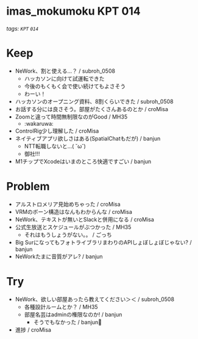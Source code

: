 # imas_mokumoku KPT 014

###### tags: `KPT` `014`

# Keep

- NeWork、割と使える…？ / subroh_0508
  - ハッカソンに向けて試運転できた
  - 今後のもくもく会で使い続けてもよさそう
  - わーい！
- ハッカソンのオープニング資料、8割くらいできた / subroh_0508
- お話する分には良さそう。部屋がたくさんあるのとか / croMisa
- Zoomと違って時間無制限なのがGood / MH35
  - :wakaruwa:
- ControlRig少し理解した / croMisa
- ネイティブアプリ欲しさはある(SpatialChatもだが) / banjun
  - NTT転職しないと…( ˘ω˘) 
  - 御社!!!
- M1チップでXcodeはいまのところ快適ですごい / banjun


# Problem

- アルストロメリア見始めちゃった / croMisa
- VRMのボーン構造はなんもわからんな / croMisa
- NeWork、テキストが無いとSlackと併用になる / croMisa
- 公式生放送とスケジュールがぶつかった / MH35
  - それはもうしょうがない。。 / ごっち
- Big SurになってもフォトライブラリまわりのAPIしょぼしょぼじゃない? / banjun
- NeWorkたまに音質がアレ? / banjun 

# Try

- NeWork、欲しい部屋あったら教えてください＞＜ / subroh_0508
    - 各種設計ルームとか？ / MH35
    - 部屋名芸はadminの権限なのか! / banjun
        - そうでもなかった / banjun🍓
- 進捗 / croMisa
